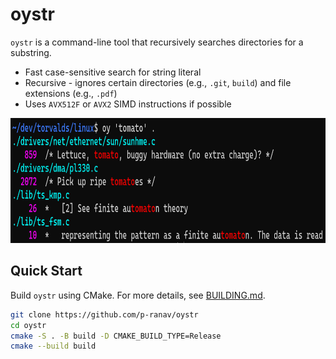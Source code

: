 # oystr

`oystr` is a command-line tool that recursively searches directories for a substring.

* Fast case-sensitive search for string literal
* Recursive - ignores certain directories (e.g., `.git`, `build`) and file extensions (e.g., `.pdf`)
* Uses `AVX512F` or `AVX2` SIMD instructions if possible

<p align="center">
  <img height="200" src="images/demo.png"/>  
</p>

## Quick Start

Build `oystr` using CMake. For more details, see [BUILDING.md](https://github.com/p-ranav/oystr/blob/master/BUILDING.md).

```bash
git clone https://github.com/p-ranav/oystr
cd oystr
cmake -S . -B build -D CMAKE_BUILD_TYPE=Release
cmake --build build
```
